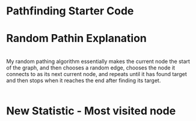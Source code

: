 # Pathfinding Starter Code

<h1>Random Pathin Explanation</h1>
<br>
My random pathing algorithm essentially makes the current node the start of the graph, and then chooses a random edge, 
chooses the node it connects to as its next current node, and repeats until it has found target and then stops when
it reaches the end after finding its target.

<br>
<br>
<h1>New Statistic - Most visited node</h1>
